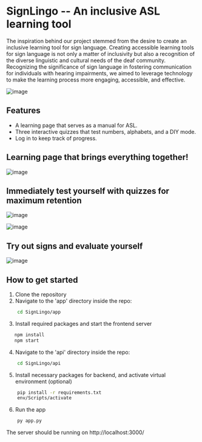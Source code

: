 # SignLingo -- An inclusive ASL learning tool

The inspiration behind our project stemmed from the desire to create an inclusive learning tool for sign language. Creating accessible learning tools for sign language is not only a matter of inclusivity but also a recognition of the diverse linguistic and cultural needs of the deaf community. Recognizing the significance of sign language in fostering communication for individuals with hearing impairments, we aimed to leverage technology to make the learning process more engaging, accessible, and effective.

![image](https://github.com/abrarfuad27/SignLingo/assets/116526066/f127f719-e0f1-4d91-805c-7b7f77e8b9c8)

## Features
- A learning page that serves as a manual for ASL.
- Three interactive quizzes that test numbers, alphabets, and a DIY mode.
- Log in to keep track of progress.

## Learning page that brings everything together!

![image](https://github.com/abrarfuad27/SignLingo/assets/116526066/82f58117-7a2e-40a7-9cd1-311531206e17)


## Immediately test yourself with quizzes for maximum retention

![image](https://github.com/abrarfuad27/SignLingo/assets/116526066/f38ccd6a-b075-4ba0-8678-e33f20322db3)

![image](https://github.com/abrarfuad27/SignLingo/assets/116526066/c55bc10f-103a-452d-bc94-5dbda3825a9a)


## Try out signs and evaluate yourself

![image](https://github.com/abrarfuad27/SignLingo/assets/116526066/a447eefa-4690-4997-8329-02c175dc2188)



## How to get started

1. Clone the repository
2. Navigate to the 'app' directory inside the repo:
```bash
    cd SignLingo/app
```
3. Install required packages and start the frontend server
```bash
   npm install
   npm start
```

4. Navigate to the 'api' directory inside the repo:
```bash
    cd SignLingo/api
```

5. Install necessary packages for backend, and activate virtual environment (optional)
```bash
    pip install -r requirements.txt
    env/Scripts/activate
```

6. Run the app
```bash
    py app.py
```

The server should be running on http://localhost:3000/



